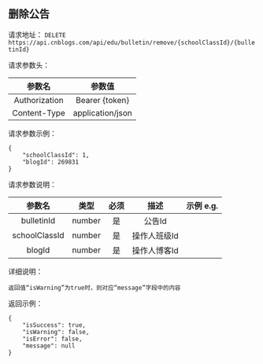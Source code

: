 ## 删除公告

请求地址：
`DELETE https://api.cnblogs.com/api/edu/bulletin/remove/{schoolClassId}/{bulletinId}`

请求参数头：

|参数名|参数值|
|:---:|:---:|
|Authorization|Bearer {token}|
|Content-Type|application/json|

请求参数示例：
```
{
    "schoolClassId": 1,
    "blogId": 269831
}
```

请求参数说明：

|参数名|类型|必须|描述|示例 e.g.|
|:---:|:---:|:---:|:---:|:---:|
|bulletinId|number|是|公告Id||
|schoolClassId|number|是|操作人班级Id||
|blogId|number|是|操作人博客Id||



详细说明：
```
返回值“isWarning”为true时，则对应“message”字段中的内容
```

返回示例：
```
{
    "isSuccess": true,
    "isWarning": false,
    "isError": false,
    "message": null
}
```


